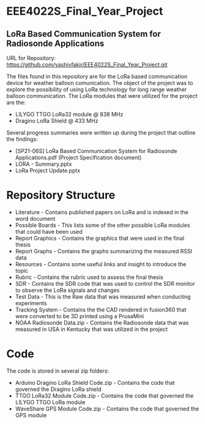 # EEE4022S_Final_Year_Project
## **LoRa Based Communication System for Radiosonde Applications**


URL for Repository: https://github.com/yashivfakir/EEE4022S_Final_Year_Project.git

The files found in this repository are for the LoRa based communication device for weather balloon comunication. The object of the project was to explore the possibility of using LoRa technology for long range weather balloon communication. The LoRa modules that were utilized for the project are the:
  + LILYGO TTGO LoRa32 module @ 838 MHz
  + Dragino LoRa Shield @ 433 MHz


Several progress summaries were written up during the project that outline the findings:
  + [SP21-06S] LoRa Based Communication System for Radiosonde Applications.pdf  (Project Specification document)
  + LORA - Summary.pptx
  + LoRa Project Update.pptx

# Repository Structure
  + Literature - Contains published papers on LoRa and is indexed in the word document
  + Possible Boards - This lists some of the other possible LoRa modules that could have been used
  + Report Graphics - Contains the graphics that were used in the final thesis
  + Report Graphs - Contains the graphs summarizing the measured RSSI data
  + Resources - Contains some useful links and insight to introduce the topic
  + Rubric - Contains the rubric used to assess the final thesis
  + SDR - Contains the SDR code that was used to control the SDR monitor to observe the LoRa signals and changes
  + Test Data - This is the Raw data that was measured when conducting experiments
  + Tracking System - Contains the the CAD rendered in fusion360 that were converted to be 3D printed using a PrusaMini
  + NOAA Radiosonde Data.zip - Contains the Radiosonde data that was measured in USA in Kentucky that was utilized in the project
  
# Code
The code is stored in several zip folders:
  + Arduino Dragino LoRa Shield Code.zip - Contains the code that governed the Dragino LoRa shield
  + TTGO LoRa32 Module Code.zip - Contains the code that governed the LILYGO TTGO LoRa module
  + WaveShare GPS Module Code.zip - Contains the code that governed the GPS module
  
